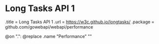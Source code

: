 # Long Tasks API 1

.title = Long Tasks API 1
.url = <https://w3c.github.io/longtasks/>
.package = github.com/gowebapi/webapi/performance

@on ".": @replace .name "Performance" ""
